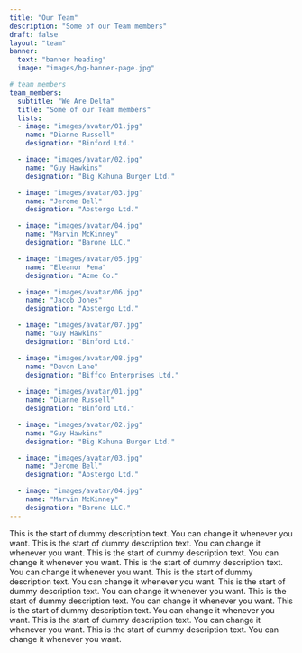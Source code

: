 ```yaml
---
title: "Our Team"
description: "Some of our Team members"
draft: false
layout: "team"
banner:
  text: "banner heading"
  image: "images/bg-banner-page.jpg"

# team members
team_members:
  subtitle: "We Are Delta"
  title: "Some of our Team members"
  lists:
  - image: "images/avatar/01.jpg"
    name: "Dianne Russell"
    designation: "Binford Ltd."

  - image: "images/avatar/02.jpg"
    name: "Guy Hawkins"
    designation: "Big Kahuna Burger Ltd."

  - image: "images/avatar/03.jpg"
    name: "Jerome Bell"
    designation: "Abstergo Ltd."

  - image: "images/avatar/04.jpg"
    name: "Marvin McKinney"
    designation: "Barone LLC."

  - image: "images/avatar/05.jpg"
    name: "Eleanor Pena"
    designation: "Acme Co."

  - image: "images/avatar/06.jpg"
    name: "Jacob Jones"
    designation: "Abstergo Ltd."

  - image: "images/avatar/07.jpg"
    name: "Guy Hawkins"
    designation: "Binford Ltd."

  - image: "images/avatar/08.jpg"
    name: "Devon Lane"
    designation: "Biffco Enterprises Ltd."
    
  - image: "images/avatar/01.jpg"
    name: "Dianne Russell"
    designation: "Binford Ltd."

  - image: "images/avatar/02.jpg"
    name: "Guy Hawkins"
    designation: "Big Kahuna Burger Ltd."

  - image: "images/avatar/03.jpg"
    name: "Jerome Bell"
    designation: "Abstergo Ltd."

  - image: "images/avatar/04.jpg"
    name: "Marvin McKinney"
    designation: "Barone LLC."
---
```


This is the start of dummy description text. You can change it whenever you want. This is the start of dummy description text. You can change it whenever you want. This is the start of dummy description text. You can change it whenever you want. This is the start of dummy description text. You can change it whenever you want. This is the start of dummy description text. You can change it whenever you want. This is the start of dummy description text. You can change it whenever you want. This is the start of dummy description text. You can change it whenever you want. This is the start of dummy description text. You can change it whenever you want. This is the start of dummy description text. You can change it whenever you want. This is the start of dummy description text. You can change it whenever you want. 
